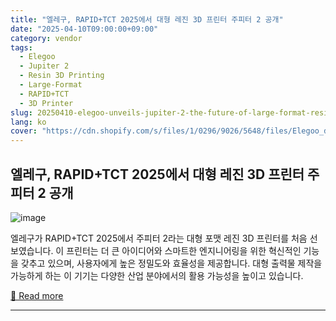 ```yaml
---
title: "엘레구, RAPID+TCT 2025에서 대형 레진 3D 프린터 주피터 2 공개"
date: "2025-04-10T09:00:00+09:00"
category: vendor
tags:
  - Elegoo
  - Jupiter 2
  - Resin 3D Printing
  - Large-Format
  - RAPID+TCT
  - 3D Printer
slug: 20250410-elegoo-unveils-jupiter-2-the-future-of-large-format-resin-3d-printing
lang: ko
cover: "https://cdn.shopify.com/s/files/1/0296/9026/5648/files/Elegoo_debuts_Jupiter_2_a_large_format_resin_3D_printer_bigger_480x480.jpg?v=1744351378"
---
```


## 엘레구, RAPID+TCT 2025에서 대형 레진 3D 프린터 주피터 2 공개
![image](https://cdn.shopify.com/s/files/1/0296/9026/5648/files/Elegoo_debuts_Jupiter_2_a_large_format_resin_3D_printer_bigger_480x480.jpg?v=1744351378)

엘레구가 RAPID+TCT 2025에서 주피터 2라는 대형 포맷 레진 3D 프린터를 처음 선보였습니다. 이 프린터는 더 큰 아이디어와 스마트한 엔지니어링을 위한 혁신적인 기능을 갖추고 있으며, 사용자에게 높은 정밀도와 효율성을 제공합니다. 대형 출력물 제작을 가능하게 하는 이 기기는 다양한 산업 분야에서의 활용 가능성을 높이고 있습니다.

[🔗 Read more](https://www.elegoo.com/blogs/news/elegoo-debuts-jupiter-2-large-format-resin-3d-printer-for-bigger-ideas-and-smarter-engineering-at-rapid-tct-2025)

---
